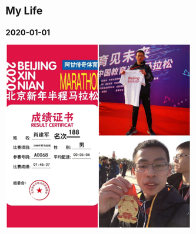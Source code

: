 # My Life
## 2020-01-01
![Finish the marathon for the first time](/assets/img/photos/marathon-2020-01-01.jpg)
